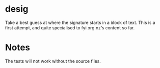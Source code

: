 desig
=====

Take a best guess at where the signature starts in a block of text. This is a first attempt, and quite specialised to fyi.org.nz's content so far.

Notes
=====

The tests will not work without the source files.
